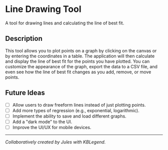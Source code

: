 # Line Drawing Tool

A tool for drawing lines and calculating the line of best fit.

## Description

This tool allows you to plot points on a graph by clicking on the canvas or by entering the coordinates in a table. The application will then calculate and display the line of best fit for the points you have plotted. You can customize the appearance of the graph, export the data to a CSV file, and even see how the line of best fit changes as you add, remove, or move points.

## Future Ideas

- [ ] Allow users to draw freeform lines instead of just plotting points.
- [ ] Add more types of regression (e.g., exponential, logarithmic).
- [ ] Implement the ability to save and load different graphs.
- [ ] Add a "dark mode" to the UI.
- [ ] Improve the UI/UX for mobile devices.

---
*Collaboratively created by Jules with KBLegend.*
